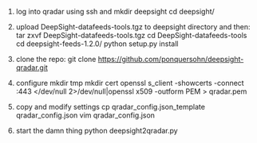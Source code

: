 
1. log into qradar using ssh and
 mkdir deepsight
 cd deepsight/

2. upload DeepSight-datafeeds-tools.tgz to deepsight directory and then:
 tar zxvf DeepSight-datafeeds-tools.tgz
 cd DeepSight-datafeeds-tools
 cd deepsight-feeds-1.2.0/
 python setup.py install

3. clone the repo:
 git clone https://github.com/ponquersohn/deepsight-qradar.git

4. configure
 mkdir tmp
 mkdir cert
 openssl s_client -showcerts -connect <qradarip>:443 </dev/null 2>/dev/null|openssl x509 -outform PEM > qradar.pem

5. copy and modify settings 
 cp qradar_config.json_template qradar_config.json
 vim qradar_config.json

6. start the damn thing
 python deepsight2qradar.py
